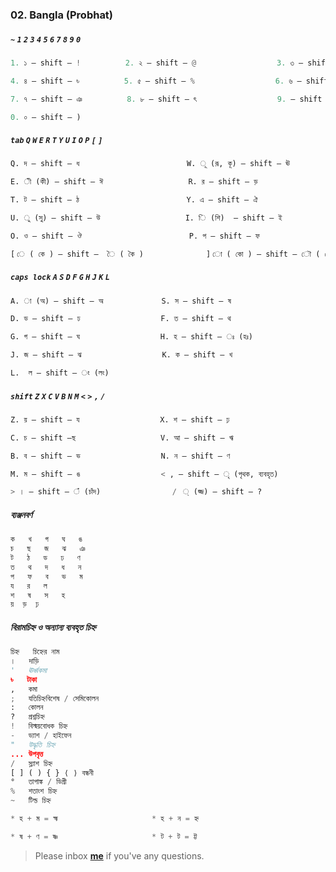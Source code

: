 ### 02. Bangla (Probhat)


##### `~` `1` `2` `3` `4` `5` `6` `7` `8` `9` `0`
```python
1. ১ — shift — !          2. ২ — shift — @                  3. ৩ — shift — #

4. ৪ — shift — ৳          5. ৫ — shift — %                  6. ৬ — shift — ^  

7. ৭ — shift — ঞ          8. ৮ — shift — ৎ                  9. — shift — (  

0. ০ — shift — ) 
```

##### `tab` `Q` `W` `E` `R` `T` `Y` `U` `I` `O` `P` `[` `]`
```python
Q. দ — shift — ধ                   		W. ূ (রূ, কূ) — shift — ঊ

E. ী (কী) — shift — ঈ         			R. র — shift — ড়

T. ট — shift — ঠ                		Y. এ — shift — ঐ

U. ু (সু) — shift — উ          			I. ি (শি)  — shift — ই

O. ও — shift — ঔ                 		P. প — shift — ফ

[ ে ( কে ) — shift —  ৈ ( কৈ )       		] ো ( কো ) — shift — ৌ ( কৌ )
```

##### `caps lock` `A` `S` `D` `F` `G` `H` `J` `K` `L`
```python
A. া (অ) — shift — অ             S. স — shift — ষ

D. ড — shift — ঢ                  F. ত — shift — থ

G. গ — shift — ঘ                  H. হ — shift — ঃ (হঃ)

J. জ — shift — ঝ                  K. ক — shift — খ

L.  ল — shift — ং (লং)
```

##### `shift` `Z` `X` `C` `V` `B` `N` `M` `<` `>` `,` `/`
```python
Z. য় — shift — য                  X. শ — shift — ঢ়

C. চ — shift —ছ                   V. আ — shift — ঋ

B. ব — shift — ভ                  N. ন — shift — ণ

M. ম — shift — ঙ                  < , — shift — ৃ (পৃথক, ব্যবহৃত)

> । — shift — ঁ (চাঁদ)          	  /  ্ (জ্জ) — shift — ? 
```

##### ব্যঞ্জনবর্ণ

```python
ক	খ	গ	ঘ	ঙ
চ	ছ	জ	ঝ	ঞ
ট	ঠ	ড	ঢ	ণ
ত	থ	দ	ধ	ন
প	ফ	ব	ভ	ম
য	র	ল	
শ	ষ	স	হ	
য়	ড়	ঢ়	
```

##### বিরামচিহ্ন ও অন্যান্য ব্যবহৃত চিহ্ন

```python
চিহ্ন	চিহ্নের নাম
।	দাড়ি
'	ঊর্ধ্বকমা
৳	টাকা
,	কমা
;	যতিচিহ্নবিশেষ / সেমিকোলন
:	কোলন
?	প্রশ্নচিহ্ন
!	বিস্ময়বোধক চিহ্ন
-	ড্যাশ / হাইফেন
"	উদ্ধৃতি চিহ্ন
...	উপবৃত্ত
/	স্ল্যাশ চিহ্ন
[ ] ( ) { } ⟨ ⟩	বন্ধনী
°	তাপাঙ্ক / ডিগ্রী
%	শতাংশ চিহ্ন
~	টিল্ড চিহ্ন
```

```python
* হ + ম = হ্ম                     * হ + ন = হ্ন

* ষ + ণ = ষ্ণ                     * ট + ট = ট্ট
```


> Please inbox **[me](https://www.facebook.com/shoriot)** if you've any questions.